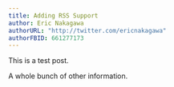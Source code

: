 ```yaml
---
title: Adding RSS Support
author: Eric Nakagawa
authorURL: "http://twitter.com/ericnakagawa"
authorFBID: 661277173
---
```


This is a test post.

A whole bunch of other information.
